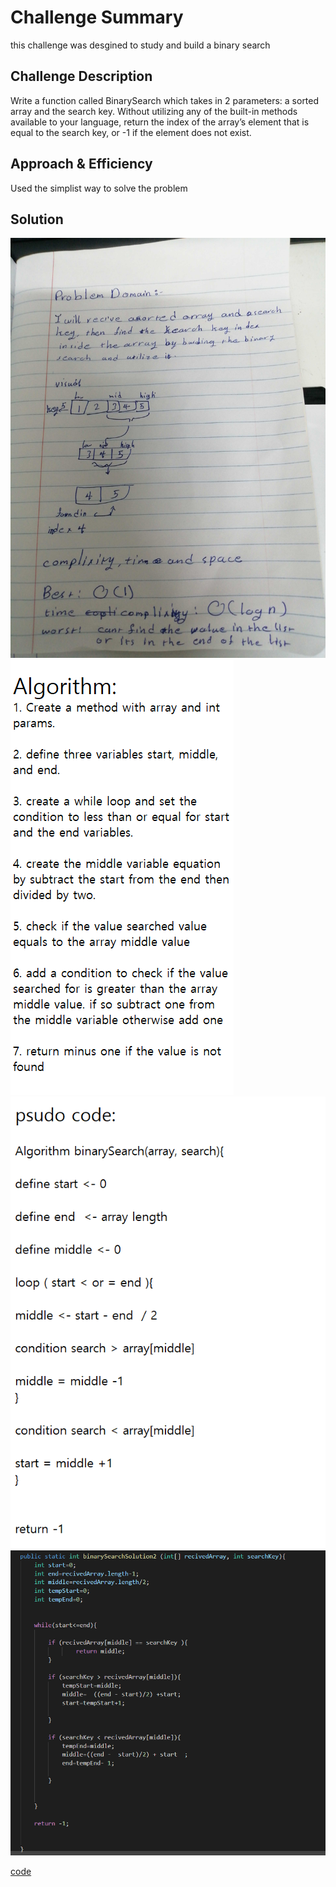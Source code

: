 # Challenge Summary

this challenge was desgined to study and build a binary search

## Challenge Description

Write a function called BinarySearch which takes in 2 parameters: a sorted array and the search key. Without utilizing any of the built-in methods available to your language, return the index of the array’s element that is equal to the search key, or -1 if the element does not exist.

## Approach & Efficiency

Used the simplist way to solve the problem

## Solution

![array reversed solution](https://github.com/anassawalha95/data-structures-and-algorithms/blob/main/Data-Structures/assests/binarySearch.png?raw=true)
![Algorithm](https://github.com/anassawalha95/data-structures-and-algorithms/blob/main/Data-Structures/assests/array-binary-search-Algorithm.png?raw=true)
![pseudo](https://github.com/anassawalha95/data-structures-and-algorithms/blob/main/Data-Structures/assests/array-binary-code-pseudo%20code.png?raw=true)
![code](https://github.com/anassawalha95/data-structures-and-algorithms/blob/main/Data-Structures/assests/array-binary-code.png?raw=true)

[code](https://github.com/anassawalha95/data-structures-and-algorithms/tree/main/Data-Structures/array-binary-search)
